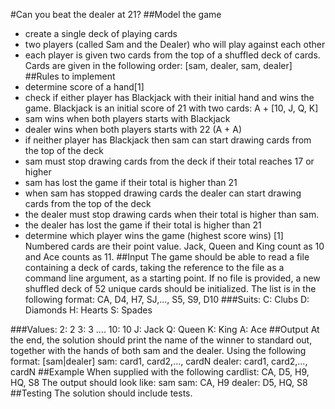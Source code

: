 #Can you beat the dealer at 21?
##Model the game
* create a single deck of playing cards
* two players (called Sam and the Dealer) who will play against each other
* each player is given two cards from the top of a shuffled deck of cards. Cards
are given in the following order: [sam, dealer, sam, dealer]
##Rules to implement
* determine score of a hand[1]
* check if either player has Blackjack with their initial hand and wins the game.
Blackjack is an initial score of 21 with two cards: A + [10, J, Q, K]
* sam wins when both players starts with Blackjack
* dealer wins when both players starts with 22 (A + A)
* if neither player has Blackjack then sam can start drawing cards from the top
of the deck
* sam must stop drawing cards from the deck if their total reaches 17 or higher
* sam has lost the game if their total is higher than 21
* when sam has stopped drawing cards the dealer can start drawing cards from
the top of the deck
* the dealer must stop drawing cards when their total is higher than sam.
* the dealer has lost the game if their total is higher than 21
* determine which player wins the game (highest score wins)
[1] Numbered cards are their point value. Jack, Queen and King count as 10 and Ace
counts as 11.
##Input
The game should be able to read a file containing a deck of cards, taking the
reference to the file as a command line argument, as a starting point. If no file is
provided, a new shuffled deck of 52 unique cards should be initialized.
The list is in the following format:
CA, D4, H7, SJ,..., S5, S9, D10
###Suits:
C: Clubs
D: Diamonds
H: Hearts
S: Spades

###Values:
2: 2
3: 3
....
10: 10
J: Jack
Q: Queen
K: King
A: Ace
##Output
At the end, the solution should print the name of the winner to standard out, together
with the hands of both sam and the dealer. Using the following format:
[sam|dealer]
sam: card1, card2,..., cardN
dealer: card1, card2,..., cardN
##Example
When supplied with the following cardlist:
CA, D5, H9, HQ, S8
The output should look like:
sam
sam: CA, H9
dealer: D5, HQ, S8
##Testing
The solution should include tests.